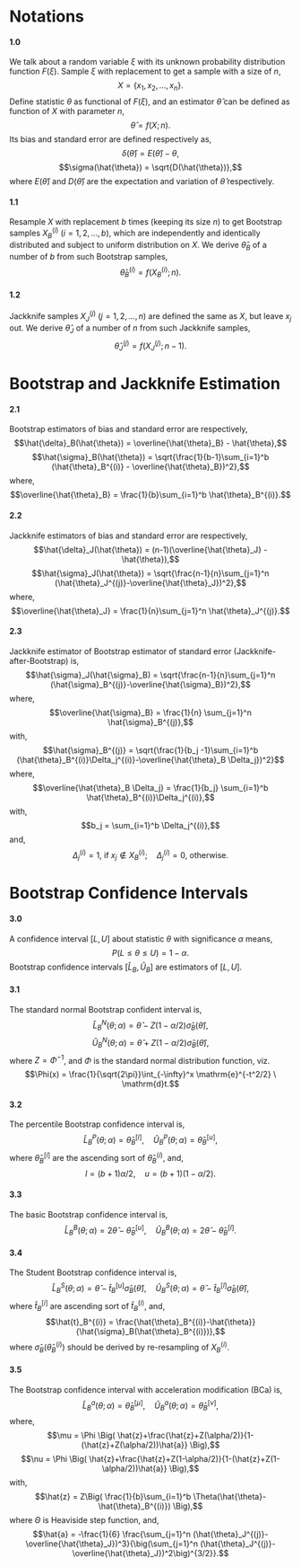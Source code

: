# Notations

#### 1.0

We talk about a random variable $\xi$ with its unknown probability
distribution function $F(\xi)$. Sample $\xi$ with replacement to get a
sample with a size of $n$, $$X = \{ x_1, x_2, ..., x_n \} .$$ Define
statistic $\theta$ as functional of $F(\xi)$, and an estimator
$\hat{\theta}$ can be defined as function of $X$ with parameter $n$,
$$\hat{\theta} = f(X;n) .$$ Its bias and standard error are defined
respectively as, $$\delta(\hat{\theta}) = E(\hat{\theta}) - \theta,$$
$$\sigma(\hat{\theta}) = \sqrt{D(\hat{\theta})},$$ where
$E(\hat{\theta})$ and $D(\hat{\theta})$ are the expectation and
variation of $\hat{\theta}$ respectively.

#### 1.1

Resample $X$ with replacement $b$ times (keeping its size $n$) to get
Bootstrap samples $X_B^{(i)}$ ($i = 1, 2, ..., b$), which are
independently and identically distributed and subject to uniform
distribution on $X$. We derive $\hat{\theta}_B$ of a number of $b$ from
such Bootstrap samples, $$\hat{\theta}_B^{(i)} = f(X_B^{(i)};n) .$$

#### 1.2

Jackknife samples $X_J^{(j)}$ ($j = 1, 2, ..., n$) are defined the same
as $X$, but leave $x_j$ out. We derive $\hat{\theta}_J$ of a number of
$n$ from such Jackknife samples,
$$\hat{\theta}_J^{(j)} = f(X_J^{(j)};n-1).$$

# Bootstrap and Jackknife Estimation

#### 2.1

Bootstrap estimators of bias and standard error are respectively,
$$\hat{\delta}_B(\hat{\theta}) = \overline{\hat{\theta}_B} - \hat{\theta},$$
$$\hat{\sigma}_B(\hat{\theta}) = \sqrt{\frac{1}{b-1}\sum_{i=1}^b (\hat{\theta}_B^{(i)} - \overline{\hat{\theta}_B})^2},$$
where,
$$\overline{\hat{\theta}_B} = \frac{1}{b}\sum_{i=1}^b \hat{\theta}_B^{(i)}.$$

#### 2.2

Jackknife estimators of bias and standard error are respectively,
$$\hat{\delta}_J(\hat{\theta}) = (n-1)(\overline{\hat{\theta}_J} - \hat{\theta}),$$
$$\hat{\sigma}_J(\hat{\theta}) = \sqrt{\frac{n-1}{n}\sum_{j=1}^n (\hat{\theta}_J^{(j)}-\overline{\hat{\theta}_J})^2},$$
where,
$$\overline{\hat{\theta}_J} = \frac{1}{n}\sum_{j=1}^n \hat{\theta}_J^{(j)}.$$

#### 2.3

Jackknife estimator of Bootstrap estimator of standard error
(Jackknife-after-Bootstrap) is,
$$\hat{\sigma}_J(\hat{\sigma}_B) = \sqrt{\frac{n-1}{n}\sum_{j=1}^n (\hat{\sigma}_B^{(j)}-\overline{\hat{\sigma}_B})^2},$$
where,
$$\overline{\hat{\sigma}_B} = \frac{1}{n} \sum_{j=1}^n \hat{\sigma}_B^{(j)},$$
with,
$$\hat{\sigma}_B^{(j)} = \sqrt{\frac{1}{b_j -1}\sum_{i=1}^b (\hat{\theta}_B^{(i)}\Delta_j^{(i)}-\overline{\hat{\theta}_B \Delta_j})^2}$$
where,
$$\overline{\hat{\theta}_B \Delta_j} = \frac{1}{b_j} \sum_{i=1}^b \hat{\theta}_B^{(i)}\Delta_j^{(i)},$$
with, $$b_j = \sum_{i=1}^b \Delta_j^{(i)},$$ and,
$$\Delta_j^{(i)} = 1,\ \mathrm{if}\ x_j \notin X_B^{(i)};\quad \Delta_j^{(i)} = 0,\ \mathrm{otherwise}.$$

# Bootstrap Confidence Intervals

#### 3.0

A confidence interval $[L,U]$ about statistic $\theta$ with significance
$\alpha$ means, $$P(L \leq \theta \leq U) = 1-\alpha.$$ Bootstrap
confidence intervals $[\hat{L}_B,\hat{U}_B]$ are estimators of $[L,U]$.

#### 3.1

The standard normal Bootstrap confident interval is,
$$\hat{L}_B^N(\theta;\alpha) = \hat{\theta} - Z(1-\alpha/2)\hat{\sigma}_B(\hat{\theta}),$$
$$\hat{U}_B^N(\theta;\alpha) = \hat{\theta} + Z(1-\alpha/2)\hat{\sigma}_B(\hat{\theta}),$$
where $Z = \Phi^{-1}$, and $\Phi$ is the standard normal distribution
function, viz.
$$\Phi(x) = \frac{1}{\sqrt{2\pi}}\int_{-\infty}^x \mathrm{e}^{-t^2/2} \ \mathrm{d}t.$$

#### 3.2

The percentile Bootstrap confidence interval is,
$$\hat{L}_B^P(\theta;\alpha) = \hat{\theta}_B^{[l]},\quad \hat{U}_B^P(\theta;\alpha) = \hat{\theta}_B^{[u]},$$
where $\hat{\theta}_B^{[i]}$ are the ascending sort of
$\hat{\theta}_B^{(i)}$, and,
$$l = (b+1)\alpha/2,\quad u = (b+1)(1-\alpha/2).$$

#### 3.3

The basic Bootstrap confidence interval is,
$$\hat{L}_B^B(\theta;\alpha) = 2\hat{\theta} - \hat{\theta}_B^{[u]},\quad \hat{U}_B^B(\theta;\alpha) = 2\hat{\theta} - \hat{\theta}_B^{[l]}.$$

#### 3.4

The Student Bootstrap confidence interval is,
$$\hat{L}_B^S(\theta;\alpha) = \hat{\theta} - \hat{t}_B^{[u]}\hat{\sigma}_B(\hat{\theta}),\quad \hat{U}_B^S(\theta;\alpha) = \hat{\theta} - \hat{t}_B^{[l]}\hat{\sigma}_B(\hat{\theta}),$$
where $\hat{t}_B^{[i]}$ are ascending sort of $\hat{t}_B^{(i)}$, and,
$$\hat{t}_B^{(i)} = \frac{\hat{\theta}_B^{(i)}-\hat{\theta}}{\hat{\sigma}_B(\hat{\theta}_B^{(i)})},$$
where $\hat{\sigma}_B(\hat{\theta}_B^{(i)})$ should be derived by
re-resampling of $X_B^{(i)}$.

#### 3.5

The Bootstrap confidence interval with acceleration modification (BCa)
is,
$$\hat{L}_B^a(\theta;\alpha) = \hat{\theta}_B^{[\mu]},\quad \hat{U}_B^a(\theta;\alpha) = \hat{\theta}_B^{[\nu]},$$
where,
$$\mu = \Phi \Big( \hat{z}+\frac{\hat{z}+Z(\alpha/2)}{1-(\hat{z}+Z(\alpha/2))\hat{a}} \Big),$$
$$\nu = \Phi \Big( \hat{z}+\frac{\hat{z}+Z(1-\alpha/2)}{1-(\hat{z}+Z(1-\alpha/2))\hat{a}} \Big),$$
with,
$$\hat{z} = Z\Big( \frac{1}{b}\sum_{i=1}^b \Theta(\hat{\theta}-\hat{\theta}_B^{(i)}) \Big),$$
where $\Theta$ is Heaviside step function, and,
$$\hat{a} = -\frac{1}{6} \frac{\sum_{j=1}^n (\hat{\theta}_J^{(j)}-\overline{\hat{\theta}_J})^3}{\big(\sum_{j=1}^n (\hat{\theta}_J^{(j)}-\overline{\hat{\theta}_J})^2\big)^{3/2}}.$$
